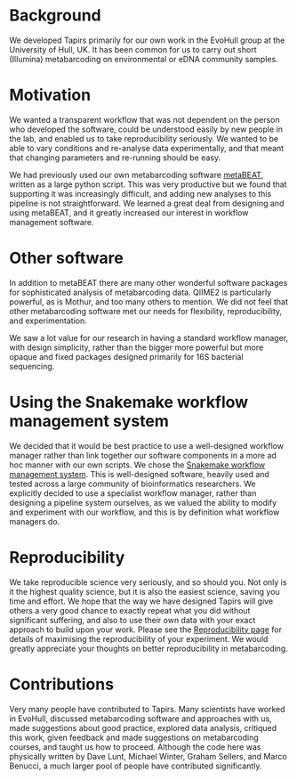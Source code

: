 # Background

We developed Tapirs primarily for our own work in the EvoHull group at the University of Hull, UK. It has been common for us to carry out short (Illumina) metabarcoding on environmental or eDNA community samples.

# Motivation
We wanted a transparent workflow that was not dependent on the person who developed the software, could be understood easily by new people in the lab, and enabled us to take reproducibility seriously. We wanted to be able to vary conditions and re-analyse data experimentally, and that meant that changing parameters and re-running should be easy.

We had previously used our own metabarcoding software [metaBEAT](https://github.com/HullUni-bioinformatics/metaBEAT), written as a large python script. This was very productive but we found that supporting it was increasingly difficult, and adding new analyses to this pipeline is not straightforward. We learned a great deal from designing and using metaBEAT, and it greatly increased our interest in workflow management software.

# Other software
In addition to metaBEAT there are many other wonderful software packages for sophisticated analysis of metabarcoding data. QIIME2 is particularly powerful, as is Mothur, and too many others to mention. We did not feel that other metabarcoding software met our needs for flexibility, reproducibility, and experimentation.

We saw a lot value for our research in having a standard workflow manager, with design simplicity, rather than the bigger more powerful but more opaque and fixed packages designed primarily for 16S bacterial sequencing.

# Using the Snakemake workflow management system
We decided that it would be best practice to use a well-designed workflow manager rather than link together our software components in a more ad hoc manner with our own scripts. We chose the [Snakemake workflow management system](https://snakemake.readthedocs.io/en/stable/index.html). This is well-designed software, heavily used and tested across a large community of bioinformatics researchers. We explicitly decided to use a specialist workflow manager, rather than designing a pipeline system ourselves, as we valued the ability to modify and experiment with our workflow, and this is by definition what workflow managers do.

# Reproducibility
We take reproducible science very seriously, and so should you. Not only is it the highest quality science, but it is also the easiest science, saving you time and effort. We hope that the way we have designed Tapirs will give others a very good chance to exactly repeat what you did without significant suffering, and also to use their own data with your exact approach to build upon your work. Please see the [Reproducibility page](../How-To-Guide/reproducibility.md) for details of maximising the reproducibility of your experiment. We would greatly appreciate your thoughts on better reproducibility in metabarcoding.

# Contributions
Very many people have contributed to Tapirs. Many scientists have worked in EvoHull, discussed metabarcoding software and approaches with us, made suggestions about good practice, explored data analysis, critiqued this work, given feedback and made suggestions on metabarcoding courses, and taught us how to proceed. Although the code here was physically written by Dave Lunt, Michael Winter, Graham Sellers, and Marco Benucci, a much larger pool of people have contributed significantly.
